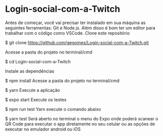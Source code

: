 # Login-social-com-a-Twitch



Antes de começar, você vai precisar ter instalado em sua máquina as seguintes ferramentas: Git e Node.js. Além disso é bom ter um editor para trabalhar com o código como VSCode. 
Clone este repositório

$ git clone https://github.com/gegomes/Login-social-com-a-Twitch.git
<br>

Acesse a pasta do projeto no terminal/cmd

$ cd Login-social-com-a-Twitch

Instale as dependências

$ npm install
Acesse a pasta do projeto no terminal/cmd

$ yarn
Execute a aplicação

$ expo start
Execute os testes

$ npm run test
Yarn execute o comando abaixo

$ yarn test
Será aberto no terminal o menu do Expo onde poderá scanear o QR Code para executar o app diretamente no seu celular ou as opções de executar no emulador android ou iOS

